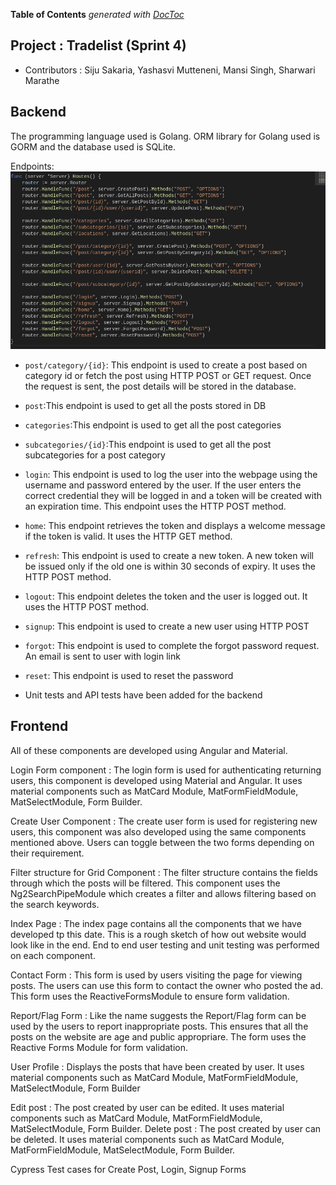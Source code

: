 <!-- START doctoc generated TOC please keep comment here to allow auto update -->
<!-- DON'T EDIT THIS SECTION, INSTEAD RE-RUN doctoc TO UPDATE -->
**Table of Contents**  *generated with [DocToc](https://github.com/thlorenz/doctoc)*



<!-- END doctoc generated TOC please keep comment here to allow auto update -->

## Project : Tradelist (Sprint 4)
* Contributors : Siju Sakaria, Yashasvi Mutteneni, Mansi Singh, Sharwari Marathe

## Backend 
The programming language used is Golang. ORM library for Golang used is GORM and the database used is SQLite.

Endpoints: ![Alt text](endpoints_sprint4.png)

* `post/category/{id}`: This endpoint is used to create a post based on category id or fetch the post using HTTP POST or GET request. 
   Once the request is sent, the post details will be stored in the database.
* `post`:This endpoint is used to get all the posts stored in DB
* `categories`:This endpoint is used to get all the post categories
* `subcategories/{id}`:This endpoint is used to get all the post subcategories for a post category
* `login`: This endpoint is used to log the user into the webpage using the username and password entered by the user. If the user enters the correct credential they will be logged in and a token will be created with an expiration time. This endpoint uses the HTTP POST method.
* `home`: This endpoint retrieves the token and displays a welcome message if the token is valid. It uses the HTTP GET method.
* `refresh`: This endpoint is used to create a new token. A new token will be issued only if the old one is within 30 seconds of expiry. It uses the HTTP POST method.
* `logout`: This endpoint deletes the token and the user is logged out. It uses the HTTP POST method.
* `signup`: This endpoint is used to create a new user using HTTP POST
* `forgot`: This endpoint is used to complete the forgot password request. An email is sent to user with login link
* `reset`: This endpoint is used to reset the password

* Unit tests and API tests have been added for the backend




## Frontend
All of these components are developed using Angular and Material.

Login Form component : The login form is used for authenticating returning users, this component is developed using Material and Angular. It uses material components such as MatCard Module, MatFormFieldModule, MatSelectModule, Form Builder.

Create User Component : The create user form is used for registering new users, this component was also developed using the same components mentioned above. Users can toggle between the two forms depending on their requirement.

Filter structure for Grid Component : The filter structure contains the fields through which the posts will be filtered. This component uses the Ng2SearchPipeModule which creates a filter and allows filtering based on the search keywords.

Index Page : The index page contains all the components that we have developed tp this date. This is a rough sketch of how out website would look like in the end. End to end user testing and unit testing was performed on each component.

Contact Form : This form is used by users visiting the page for viewing posts. The users can use this form to contact the owner who posted the ad. This form uses the ReactiveFormsModule to ensure form validation.

Report/Flag Form : Like the name suggests the Report/Flag form can be used by the users to report inappropriate posts. This ensures that all the posts on the website are age and public appropriare. The form uses the Reactive Forms Module for form validation.

User Profile : Displays the posts that have been created by user. It uses material components such as MatCard Module, MatFormFieldModule, MatSelectModule, Form Builder

Edit post : The post created by user can be edited. It uses material components such as MatCard Module, MatFormFieldModule, MatSelectModule, Form Builder. 
Delete post : The post created by user can be deleted. It uses material components such as MatCard Module, MatFormFieldModule, MatSelectModule, Form Builder. 


Cypress Test cases for Create Post, Login, Signup Forms
